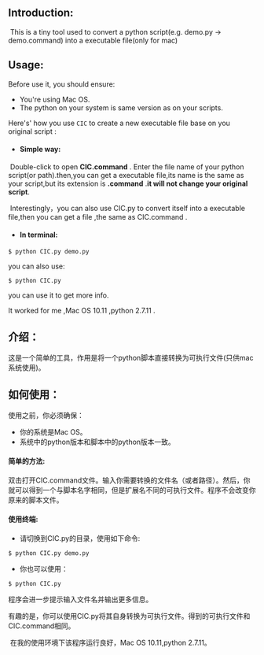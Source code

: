 ## Introduction:

​	This is a tiny tool used to convert a python script(e.g. demo.py -> demo.command) into a executable file(only for mac)

## Usage:

Before use it, you should ensure:

- You're using Mac OS.
- The python on your system is same version as on your scripts.

Here's' how you use `CIC`  to create a new executable file base on you original script :

- #### Simple way:

​	Double-click to open  **CIC.command** . Enter the file name of  your python script(or path).then,you can get a executable file,its name is the same as your script,but its extension is **.command** .**it will not change your original  script**.

​	Interestingly，you can also use CIC.py to convert itself into a executable file,then you can get a file ,the same as CIC.command .

- #### In terminal:

```
$ python CIC.py demo.py
```

you can also use:

```
$ python CIC.py
```

you can use it to get more info.

It worked for me ,Mac OS 10.11 ,python 2.7.11 .



## 介绍：

​	这是一个简单的工具，作用是将一个python脚本直接转换为可执行文件(只供mac系统使用)。

## 如何使用：

使用之前，你必须确保：

- 你的系统是Mac OS。
- 系统中的python版本和脚本中的python版本一致。

#### 简单的方法:

​	双击打开CIC.command文件。输入你需要转换的文件名（或者路径）。然后，你就可以得到一个与脚本名字相同，但是扩展名不同的可执行文件。程序不会改变你原来的脚本文件。

#### 使用终端:

- 请切换到CIC.py的目录，使用如下命令:

```
$ python CIC.py demo.py
```

- 你也可以使用：

```
$ python CIC.py
```

程序会进一步提示输入文件名并输出更多信息。

​	有趣的是，你可以使用CIC.py将其自身转换为可执行文件。得到的可执行文件和CIC.command相同。

​	在我的使用环境下该程序运行良好，Mac OS 10.11,python 2.7.11。

